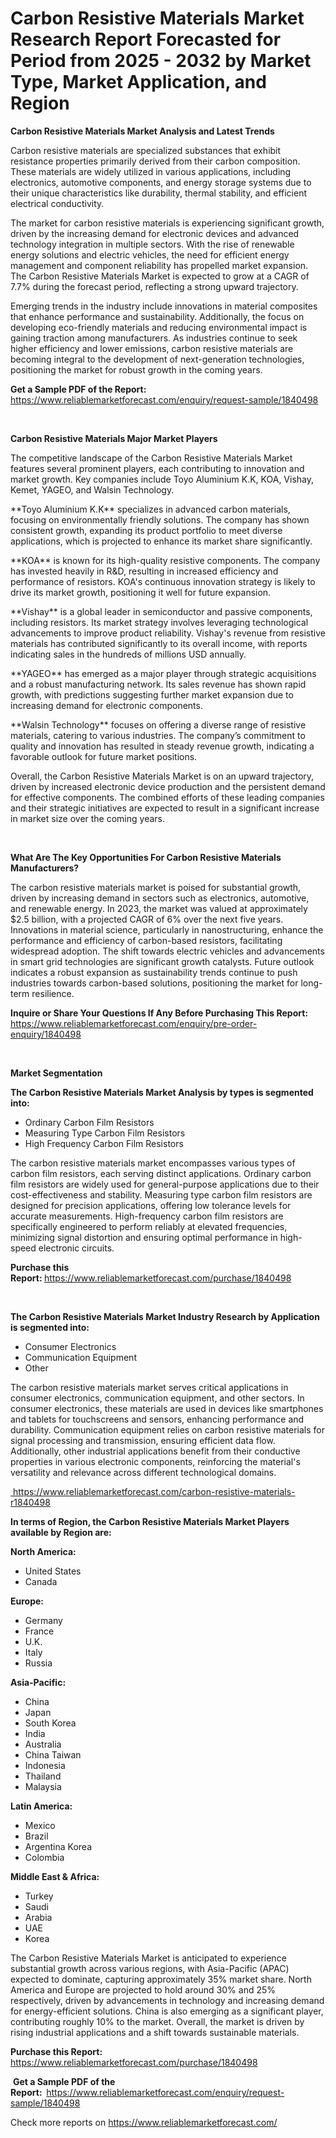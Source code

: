 <p><h1>Carbon Resistive Materials Market Research Report Forecasted for Period from 2025 -  2032 by Market Type, Market Application, and Region</h1></p><p><strong>Carbon Resistive Materials Market Analysis and Latest Trends</strong></p>
<p><p>Carbon resistive materials are specialized substances that exhibit resistance properties primarily derived from their carbon composition. These materials are widely utilized in various applications, including electronics, automotive components, and energy storage systems due to their unique characteristics like durability, thermal stability, and efficient electrical conductivity. </p><p>The market for carbon resistive materials is experiencing significant growth, driven by the increasing demand for electronic devices and advanced technology integration in multiple sectors. With the rise of renewable energy solutions and electric vehicles, the need for efficient energy management and component reliability has propelled market expansion. The Carbon Resistive Materials Market is expected to grow at a CAGR of 7.7% during the forecast period, reflecting a strong upward trajectory. </p><p>Emerging trends in the industry include innovations in material composites that enhance performance and sustainability. Additionally, the focus on developing eco-friendly materials and reducing environmental impact is gaining traction among manufacturers. As industries continue to seek higher efficiency and lower emissions, carbon resistive materials are becoming integral to the development of next-generation technologies, positioning the market for robust growth in the coming years.</p></p>
<p><strong>Get a Sample PDF of the Report:&nbsp;</strong> <a href="https://www.reliablemarketforecast.com/enquiry/request-sample/1840498?utm_campaign=3174&utm_medium=2&utm_source=Github&utm_content=ia&utm_term=06042025&utm_id=carbon-resistive-materials">https://www.reliablemarketforecast.com/enquiry/request-sample/1840498</a></p>
<p>&nbsp;</p>
<p><strong>Carbon Resistive Materials Major Market Players</strong></p>
<p><p>The competitive landscape of the Carbon Resistive Materials Market features several prominent players, each contributing to innovation and market growth. Key companies include Toyo Aluminium K.K, KOA, Vishay, Kemet, YAGEO, and Walsin Technology. </p><p>**Toyo Aluminium K.K** specializes in advanced carbon materials, focusing on environmentally friendly solutions. The company has shown consistent growth, expanding its product portfolio to meet diverse applications, which is projected to enhance its market share significantly.</p><p>**KOA** is known for its high-quality resistive components. The company has invested heavily in R&D, resulting in increased efficiency and performance of resistors. KOA's continuous innovation strategy is likely to drive its market growth, positioning it well for future expansion.</p><p>**Vishay** is a global leader in semiconductor and passive components, including resistors. Its market strategy involves leveraging technological advancements to improve product reliability. Vishay's revenue from resistive materials has contributed significantly to its overall income, with reports indicating sales in the hundreds of millions USD annually.</p><p>**YAGEO** has emerged as a major player through strategic acquisitions and a robust manufacturing network. Its sales revenue has shown rapid growth, with predictions suggesting further market expansion due to increasing demand for electronic components.</p><p>**Walsin Technology** focuses on offering a diverse range of resistive materials, catering to various industries. The company’s commitment to quality and innovation has resulted in steady revenue growth, indicating a favorable outlook for future market positions.</p><p>Overall, the Carbon Resistive Materials Market is on an upward trajectory, driven by increased electronic device production and the persistent demand for effective components. The combined efforts of these leading companies and their strategic initiatives are expected to result in a significant increase in market size over the coming years.</p></p>
<p>&nbsp;</p>
<p><strong>What Are The Key Opportunities For Carbon Resistive Materials Manufacturers?</strong></p>
<p><p>The carbon resistive materials market is poised for substantial growth, driven by increasing demand in sectors such as electronics, automotive, and renewable energy. In 2023, the market was valued at approximately $2.5 billion, with a projected CAGR of 6% over the next five years. Innovations in material science, particularly in nanostructuring, enhance the performance and efficiency of carbon-based resistors, facilitating widespread adoption. The shift towards electric vehicles and advancements in smart grid technologies are significant growth catalysts. Future outlook indicates a robust expansion as sustainability trends continue to push industries towards carbon-based solutions, positioning the market for long-term resilience.</p></p>
<p><strong>Inquire or Share Your Questions If Any Before Purchasing This Report:</strong> <a href="https://www.reliablemarketforecast.com/enquiry/pre-order-enquiry/1840498?utm_campaign=3174&utm_medium=2&utm_source=Github&utm_content=ia&utm_term=06042025&utm_id=carbon-resistive-materials">https://www.reliablemarketforecast.com/enquiry/pre-order-enquiry/1840498</a></p>
<p>&nbsp;</p>
<p><strong>Market Segmentation</strong></p>
<p><strong>The Carbon Resistive Materials Market Analysis by types is segmented into:</strong></p>
<p><ul><li>Ordinary Carbon Film Resistors</li><li>Measuring Type Carbon Film Resistors</li><li>High Frequency Carbon Film Resistors</li></ul></p>
<p><p>The carbon resistive materials market encompasses various types of carbon film resistors, each serving distinct applications. Ordinary carbon film resistors are widely used for general-purpose applications due to their cost-effectiveness and stability. Measuring type carbon film resistors are designed for precision applications, offering low tolerance levels for accurate measurements. High-frequency carbon film resistors are specifically engineered to perform reliably at elevated frequencies, minimizing signal distortion and ensuring optimal performance in high-speed electronic circuits.</p></p>
<p><strong>Purchase this Report:&nbsp;</strong><a href="https://www.reliablemarketforecast.com/purchase/1840498?utm_campaign=3174&utm_medium=2&utm_source=Github&utm_content=ia&utm_term=06042025&utm_id=carbon-resistive-materials">https://www.reliablemarketforecast.com/purchase/1840498</a></p>
<p>&nbsp;</p>
<p><strong>The Carbon Resistive Materials Market Industry Research by Application is segmented into:</strong></p>
<p><ul><li>Consumer Electronics</li><li>Communication Equipment</li><li>Other</li></ul></p>
<p><p>The carbon resistive materials market serves critical applications in consumer electronics, communication equipment, and other sectors. In consumer electronics, these materials are used in devices like smartphones and tablets for touchscreens and sensors, enhancing performance and durability. Communication equipment relies on carbon resistive materials for signal processing and transmission, ensuring efficient data flow. Additionally, other industrial applications benefit from their conductive properties in various electronic components, reinforcing the material's versatility and relevance across different technological domains.</p></p>
<p><a href="https://www.reliablemarketforecast.com/carbon-resistive-materials-r1840498?utm_campaign=3174&utm_medium=2&utm_source=Github&utm_content=ia&utm_term=06042025&utm_id=carbon-resistive-materials">&nbsp;https://www.reliablemarketforecast.com/carbon-resistive-materials-r1840498</a></p>
<p><strong>In terms of Region, the Carbon Resistive Materials Market Players available by Region are:</strong></p>
<p>
    <p> <strong> North America: </strong>
        <ul>
            <li>United States</li>
            <li>Canada</li>
        </ul>
        </p> 
    <p> <strong> Europe: </strong>
        <ul>
            <li>Germany</li>
            <li>France</li>
            <li>U.K.</li>
            <li>Italy</li>
            <li>Russia</li>
        </ul>
        </p> 
    <p> <strong> Asia-Pacific: </strong>
        <ul>
            <li>China</li>
            <li>Japan</li>
            <li>South Korea</li>
            <li>India</li>
            <li>Australia</li>
            <li>China Taiwan</li>
            <li>Indonesia</li>
            <li>Thailand</li>
            <li>Malaysia</li>
        </ul>
        </p> 
    <p> <strong> Latin America: </strong>
        <ul>
            <li>Mexico</li>
            <li>Brazil</li>
            <li>Argentina Korea</li>
            <li>Colombia</li>
        </ul>
        </p> 
    <p> <strong> Middle East & Africa: </strong>
        <ul>
            <li>Turkey</li>
            <li>Saudi</li>
            <li>Arabia</li>
            <li>UAE</li>
            <li>Korea</li>
        </ul>
    </p>
    </p>
<p><p>The Carbon Resistive Materials Market is anticipated to experience substantial growth across various regions, with Asia-Pacific (APAC) expected to dominate, capturing approximately 35% market share. North America and Europe are projected to hold around 30% and 25% respectively, driven by advancements in technology and increasing demand for energy-efficient solutions. China is also emerging as a significant player, contributing roughly 10% to the market. Overall, the market is driven by rising industrial applications and a shift towards sustainable materials.</p></p>
<p><strong>Purchase this Report: </strong><a href="https://www.reliablemarketforecast.com/purchase/1840498?utm_campaign=3174&utm_medium=2&utm_source=Github&utm_content=ia&utm_term=06042025&utm_id=carbon-resistive-materials">https://www.reliablemarketforecast.com/purchase/1840498</a></p>
<p>&nbsp;<strong>Get a Sample PDF of the Report:&nbsp;&nbsp;</strong><a href="https://www.reliablemarketforecast.com/enquiry/request-sample/1840498?utm_campaign=3174&utm_medium=2&utm_source=Github&utm_content=ia&utm_term=06042025&utm_id=carbon-resistive-materials">https://www.reliablemarketforecast.com/enquiry/request-sample/1840498</a></p>
<p><strong></strong></p>
<p>Check more reports on <a href="https://www.reliablemarketforecast.com/?utm_campaign=3174&utm_medium=2&utm_source=Github&utm_content=ia&utm_term=06042025&utm_id=carbon-resistive-materials">https://www.reliablemarketforecast.com/</a></p>